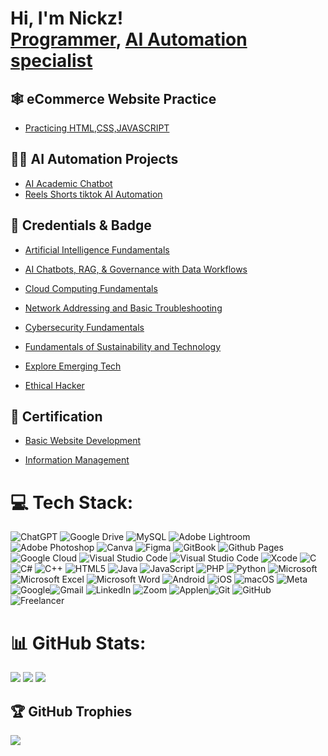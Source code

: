 <h1>Hi, I'm Nickz! <br/><a href="https://github.com/LazyNickz">Programmer</a>, <a href="https://www.linkedin.com/in/lazynickz/">AI Automation specialist</a></h1>
  
<h2><b>🕸️ eCommerce Website Practice</b></h2>

- [Practicing HTML,CSS,JAVASCRIPT](https://github.com/LazyNickz/novacart)

<h2><b>🧑‍💻 AI Automation Projects</b></h2>

- [AI Academic Chatbot](https://github.com/LazyNickz/AIchatBOT)
- [Reels Shorts tiktok AI Automation](https://github.com/LazyNickz/automation)

<h2><b>📰 Credentials & Badge</b></h2>

- [Artificial Intelligence Fundamentals](https://www.credly.com/badges/0e1c549a-d33e-4461-b51e-36c5a2dc9f59/public_url)

- [AI Chatbots, RAG, & Governance with Data Workflows](https://www.credly.com/badges/c5e89d32-37d5-4b39-b5f0-11aa65a7f279/public_url)

- [Cloud Computing Fundamentals](https://www.credly.com/badges/33151e54-2181-40ec-95cc-2daf4b83cae0/public_url)

- [Network Addressing and Basic Troubleshooting](https://www.credly.com/badges/649bfb83-db11-4642-bdb6-c289a98e56c4/public_url)

- [Cybersecurity Fundamentals](https://www.credly.com/badges/544fda32-7995-413d-9673-83f7c08c965a/public_url)

- [Fundamentals of Sustainability and Technology](https://www.credly.com/badges/bbff7b04-6d82-45c5-bc47-6f0cb7e62967/public_url)

- [Explore Emerging Tech](https://www.credly.com/badges/81d70f79-44ce-4954-9006-5d73382b142d/public_url)
  
- [Ethical Hacker](https://www.credly.com/badges/8c20f929-13b3-4eab-b84e-c9f053520fea/public_url)

<h2><b>📄 Certification </b></h2>

- [Basic Website Development](https://lspu.codechum.com/certificates/10136)

- [Information Management](https://lspu.codechum.com/certificates/10119)

# 💻 Tech Stack:
![ChatGPT](https://img.shields.io/badge/chatGPT-74aa9c?style=for-the-badge&logo=openai&logoColor=white) ![Google Drive](https://img.shields.io/badge/Google%20Drive-4285F4?style=for-the-badge&logo=googledrive&logoColor=white) ![MySQL](https://img.shields.io/badge/mysql-4479A1.svg?style=for-the-badge&logo=mysql&logoColor=white) ![Adobe Lightroom](https://img.shields.io/badge/Adobe%20Lightroom-31A8FF.svg?style=for-the-badge&logo=Adobe%20Lightroom&logoColor=white) ![Adobe Photoshop](https://img.shields.io/badge/adobe%20photoshop-%2331A8FF.svg?style=for-the-badge&logo=adobe%20photoshop&logoColor=white) ![Canva](https://img.shields.io/badge/Canva-%2300C4CC.svg?style=for-the-badge&logo=Canva&logoColor=white) ![Figma](https://img.shields.io/badge/figma-%23F24E1E.svg?style=for-the-badge&logo=figma&logoColor=white) ![GitBook](https://img.shields.io/badge/GitBook-%23000000.svg?style=for-the-badge&logo=gitbook&logoColor=white) ![Github Pages](https://img.shields.io/badge/github%20pages-121013?style=for-the-badge&logo=github&logoColor=white) ![Google Cloud](https://img.shields.io/badge/GoogleCloud-%234285F4.svg?style=for-the-badge&logo=google-cloud&logoColor=white) ![Visual Studio Code](https://img.shields.io/badge/Visual%20Studio%20Code-0078d7.svg?style=for-the-badge&logo=visual-studio-code&logoColor=white) ![Visual Studio Code](https://img.shields.io/badge/Visual%20Studio%20Code-0078d7.svg?style=for-the-badge&logo=visual-studio-code&logoColor=white) ![Xcode](https://img.shields.io/badge/Xcode-007ACC?style=for-the-badge&logo=Xcode&logoColor=white) ![C](https://img.shields.io/badge/c-%2300599C.svg?style=for-the-badge&logo=c&logoColor=white) ![C#](https://img.shields.io/badge/c%23-%23239120.svg?style=for-the-badge&logo=csharp&logoColor=white) ![C++](https://img.shields.io/badge/c++-%2300599C.svg?style=for-the-badge&logo=c%2B%2B&logoColor=white) ![HTML5](https://img.shields.io/badge/html5-%23E34F26.svg?style=for-the-badge&logo=html5&logoColor=white) ![Java](https://img.shields.io/badge/java-%23ED8B00.svg?style=for-the-badge&logo=openjdk&logoColor=white)
![JavaScript](https://img.shields.io/badge/javascript-%23323330.svg?style=for-the-badge&logo=javascript&logoColor=%23F7DF1E) ![PHP](https://img.shields.io/badge/php-%23777BB4.svg?style=for-the-badge&logo=php&logoColor=white) ![Python](https://img.shields.io/badge/python-3670A0?style=for-the-badge&logo=python&logoColor=ffdd54) ![Microsoft](https://img.shields.io/badge/Microsoft-0078D4?style=for-the-badge&logo=microsoft&logoColor=white) ![Microsoft Excel](https://img.shields.io/badge/Microsoft_Excel-217346?style=for-the-badge&logo=microsoft-excel&logoColor=white) ![Microsoft Word](https://img.shields.io/badge/Microsoft_Word-2B579A?style=for-the-badge&logo=microsoft-word&logoColor=white) ![Android](https://img.shields.io/badge/Android-3DDC84?style=for-the-badge&logo=android&logoColor=white) ![iOS](https://img.shields.io/badge/iOS-000000?style=for-the-badge&logo=ios&logoColor=white) ![macOS](https://img.shields.io/badge/mac%20os-000000?style=for-the-badge&logo=macos&logoColor=F0F0F0) ![Meta](https://img.shields.io/badge/Meta-%230467DF.svg?style=for-the-badge&logo=Meta&logoColor=white) ![Google](https://img.shields.io/badge/google-4285F4?style=for-the-badge&logo=google&logoColor=white)![Gmail](https://img.shields.io/badge/Gmail-D14836?style=for-the-badge&logo=gmail&logoColor=white) ![LinkedIn](https://img.shields.io/badge/linkedin-%230077B5.svg?style=for-the-badge&logo=linkedin&logoColor=white) ![Zoom](https://img.shields.io/badge/Zoom-2D8CFF?style=for-the-badge&logo=zoom&logoColor=white) ![Apple](https://img.shields.io/badge/Apple-%23000000.svg?style=for-the-badge&logo=apple&logoColor=white)n![Git](https://img.shields.io/badge/git-%23F05033.svg?style=for-the-badge&logo=git&logoColor=white) ![GitHub](https://img.shields.io/badge/github-%23121011.svg?style=for-the-badge&logo=github&logoColor=white) ![Freelancer](https://img.shields.io/badge/Freelancer-29B2FE?style=for-the-badge&logo=Freelancer&logoColor=white)

# 📊 GitHub Stats:

![](https://github-readme-stats.vercel.app/api?username=LazyNickz&show_icons=true&theme=dark&hide_border=true&count_private=true)
![](https://github-readme-stats.vercel.app/api/top-langs/?username=LazyNickz&layout=compact&theme=dark&hide_border=true)
![](https://github-readme-streak-stats.herokuapp.com/?user=LazyNickz&theme=dark&hide_border=true)

## 🏆 GitHub Trophies
![](https://github-profile-trophy.vercel.app/?username=LazyNickz&theme=radical&no-frame=true&no-bg=true&margin-w=4)







<!--
**joshmadakor1/joshmadakor1** is a ✨ _special_ ✨ repository because its `README.md` (this file) appears on your GitHub profile.

Here are some ideas to get you started:

- 🔭 I’m currently working on ...
- 🌱 I’m currently learning ...
- 👯 I’m looking to collaborate on ...
- 🤔 I’m looking for help with ...
- 💬 Ask me about ...
- 📫 How to reach me: ...
- 😄 Pronouns: ...
- ⚡ Fun fact: ...
-->
